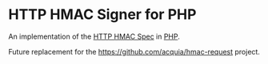 # HTTP HMAC Signer for PHP

An implementation of the [HTTP HMAC Spec](https://github.com/acquia/http-hmac-spec)
in [PHP](http://php.net/).

Future replacement for the https://github.com/acquia/hmac-request project.

